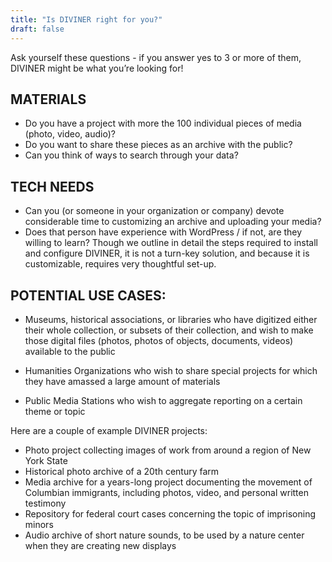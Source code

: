 ```yaml
---
title: "Is DIVINER right for you?"
draft: false
---
```


Ask yourself these questions - if you answer yes to 3 or more of them, DIVINER might be what you’re looking for! 

## MATERIALS

- Do you have a project with more the 100 individual pieces of media (photo, video, audio)? 
- Do you want to share these pieces as an archive with the public? 
- Can you think of ways to search through your data? 

## TECH NEEDS

- Can you (or someone in your organization or company) devote considerable time to customizing an archive and uploading your media? 
- Does that person have experience with WordPress / if not, are they willing to learn? Though we outline in detail the steps required to install and configure DIVINER, it is not a turn-key solution, and because it is customizable, requires very thoughtful set-up. 

## POTENTIAL USE CASES: 

- Museums, historical associations, or libraries who have digitized either their whole collection, or subsets of their collection, and wish to make those digital files (photos, photos of objects, documents, videos) available to the public 
  
- Humanities Organizations who wish to share special projects for which they have amassed a large amount of materials 
  
- Public Media Stations who wish to aggregate reporting on a certain theme or topic 

Here are a couple of example DIVINER projects:
  
- Photo project collecting images of work from around a region of New York State
- Historical photo archive of a 20th century farm 
- Media archive for a years-long project documenting the movement of Columbian immigrants, including photos, video, and personal written testimony
- Repository for federal court cases concerning the topic of imprisoning minors
- Audio archive of short nature sounds, to be used by a nature center when they are creating new displays 
  